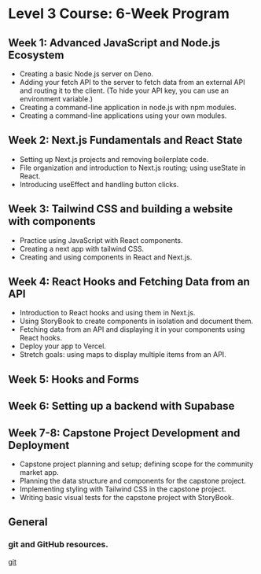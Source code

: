 # Level 3 Course: 6-Week Program

## Week 1: Advanced JavaScript and Node.js Ecosystem

- Creating a basic Node.js server on Deno.
- Adding your fetch API to the server to fetch data from an external API and routing it to the client. (To hide your API key, you can use an environment variable.)
- Creating a command-line application in node.js with npm modules.
- Creating a command-line applications using your own modules.


## Week 2: Next.js Fundamentals and React State

- Setting up Next.js projects and removing boilerplate code.
- File organization and introduction to Next.js routing; using useState in React.
- Introducing useEffect and handling button clicks.

## Week 3: Tailwind CSS and building a website with components

- Practice using JavaScript with React components.
- Creating a next app with tailwind CSS.
- Creating and using components in React and Next.js.

## Week 4: React Hooks and Fetching Data from an API

- Introduction to React hooks and using them in Next.js.
- Using StoryBook to create components in isolation and document them.
- Fetching data from an API and displaying it in your components using React hooks.
- Deploy your app to Vercel.
- Stretch goals: using maps to display multiple items from an API.

## Week 5: Hooks and Forms

## Week 6: Setting up a backend with Supabase

## Week 7-8: Capstone Project Development and Deployment

- Capstone project planning and setup; defining scope for the community market app.
- Planning the data structure and components for the capstone project.
- Implementing styling with Tailwind CSS in the capstone project.
- Writing basic visual tests for the capstone project with StoryBook.

## General

### git and GitHub resources.

[git](./general/git.md)